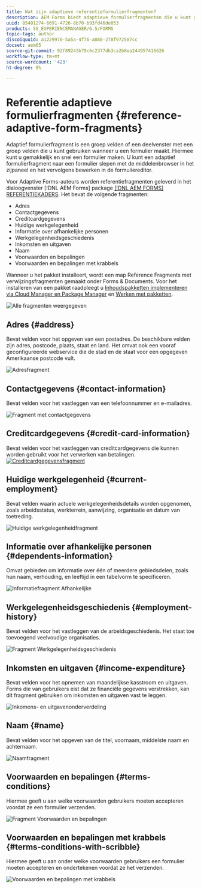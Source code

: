 ```yaml
---
title: Wat zijn adaptieve referentieformulierfragmenten?
description: AEM Forms biedt adaptieve formulierfragmenten die u kunt gebruiken als elementen om snel formulieren te maken.
uuid: 85401274-6691-4726-8b70-b93fd46de053
products: SG_EXPERIENCEMANAGER/6.5/FORMS
topic-tags: author
discoiquuid: a1229970-5a5a-4f76-a880-278f972587cc
docset: aem65
source-git-commit: 92f89243b79c6c2377db3ca2b8ea244957416626
workflow-type: tm+mt
source-wordcount: '423'
ht-degree: 0%

---
```



# Referentie adaptieve formulierfragmenten {#reference-adaptive-form-fragments}

Adaptief formulierfragment is een groep velden of een deelvenster met een groep velden die u kunt gebruiken wanneer u een formulier maakt. Hiermee kunt u gemakkelijk en snel een formulier maken. U kunt een adaptief formulierfragment naar een formulier slepen met de middelenbrowser in het zijpaneel en het vervolgens bewerken in de formuliereditor.

Voor Adaptive Forms-auteurs worden referentiefragmenten geleverd in het dialoogvenster [!DNL AEM Forms] package [[!DNL AEM FORMS] REFERENTIEKADERS](https://www.adobeaemcloud.com/content/marketplace/marketplaceProxy.html?packagePath=/content/companies/public/adobe/packages/cq630/fd/AEM-FORMS-6.3-REFERENCE-FRAGMENTS). Het bevat de volgende fragmenten:

* Adres
* Contactgegevens
* Creditcardgegevens
* Huidige werkgelegenheid
* Informatie over afhankelijke personen
* Werkgelegenheidsgeschiedenis
* Inkomsten en uitgaven
* Naam
* Voorwaarden en bepalingen
* Voorwaarden en bepalingen met krabbels

Wanneer u het pakket installeert, wordt een map Reference Fragments met verwijzingsfragmenten gemaakt onder Forms &amp; Documents. Voor het installeren van een pakket raadpleegt u [Inhoudspakketten implementeren via Cloud Manager en Package Manager](https://experienceleague.adobe.com/docs/experience-manager-cloud-service/implementing/deploying/overview.html#deploying-content-packages-via-cloud-manager-and-package-manager) en [Werken met pakketten](https://experienceleague.adobe.com/docs/experience-manager-65/administering/contentmanagement/package-manager.html).

![Alle fragmenten weergegeven](assets/ootb-frags.png)

## Adres {#address}

Bevat velden voor het opgeven van een postadres. De beschikbare velden zijn adres, postcode, plaats, staat en land. Het omvat ook een vooraf geconfigureerde webservice die de stad en de staat voor een opgegeven Amerikaanse postcode vult.

![Adresfragment](assets/address.png)

<!--[Click to enlarge

](assets/address-1.png)-->

## Contactgegevens {#contact-information}

Bevat velden voor het vastleggen van een telefoonnummer en e-mailadres.

![Fragment met contactgegevens](assets/contact-info.png)

<!--[Click to enlarge

](assets/contact-info-1.png)-->

## Creditcardgegevens {#credit-card-information}

Bevat velden voor het vastleggen van creditcardgegevens die kunnen worden gebruikt voor het verwerken van betalingen.
[![Creditcardgegevensfragment](assets/cc-info.png)](assets/cc-info-1.png)

## Huidige werkgelegenheid {#current-employment}

Bevat velden waarin actuele werkgelegenheidsdetails worden opgenomen, zoals arbeidsstatus, werkterrein, aanwijzing, organisatie en datum van toetreding.

![Huidige werkgelegenheidfragment](assets/current-emp.png)

<!--[Click to enlarge

](assets/current-emp-1.png)-->

## Informatie over afhankelijke personen {#dependents-information}

Omvat gebieden om informatie over één of meerdere gebiedsdelen, zoals hun naam, verhouding, en leeftijd in een tabelvorm te specificeren.

![Informatiefragment Afhankelijke](assets/dependents-info.png)

<!--[Click to enlarge

](assets/dependents-info-1.png)-->

## Werkgelegenheidsgeschiedenis {#employment-history}

Bevat velden voor het vastleggen van de arbeidsgeschiedenis. Het staat toe toevoegend veelvoudige organisaties.

![Fragment Werkgelegenheidsgeschiedenis](assets/emp-history.png)

<!--[Click to enlarge

](assets/emp-history-1.png)-->

## Inkomsten en uitgaven {#income-expenditure}

Bevat velden voor het opnemen van maandelijkse kasstroom en uitgaven. Forms die van gebruikers eist dat ze financiële gegevens verstrekken, kan dit fragment gebruiken om inkomsten en uitgaven vast te leggen.

![Inkomens- en uitgavenonderverdeling](assets/income.png)

<!--[Click to enlarge

](assets/income-1.png)-->

## Naam {#name}

Bevat velden voor het opgeven van de titel, voornaam, middelste naam en achternaam.

![Naamfragment](assets/name.png)

<!--[Click to enlarge

](assets/name-1.png)-->

## Voorwaarden en bepalingen {#terms-conditions}

Hiermee geeft u aan welke voorwaarden gebruikers moeten accepteren voordat ze een formulier verzenden.

![Fragment Voorwaarden en bepalingen](assets/tnc.png)

<!--[Click to enlarge

](assets/tnc-1.png)-->

## Voorwaarden en bepalingen met krabbels {#terms-conditions-with-scribble}

Hiermee geeft u aan onder welke voorwaarden gebruikers een formulier moeten accepteren en ondertekenen voordat ze het verzenden.

![Voorwaarden en bepalingen met krabbels](assets/tnc-scribble.png)

<!--[Click to enlarge

](assets/tnc-scribble-1.png)-->
